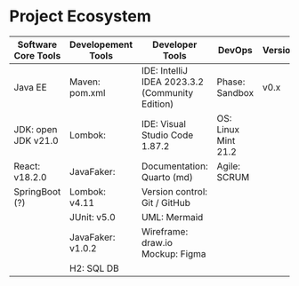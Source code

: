 # Project Ecosystem

| Software Core Tools | Developement Tools | Developer Tools                                 | DevOps              | Version |
| ------------------- | ------------------ | ----------------------------------------------- | ------------------- | ------- |
| Java EE             | Maven: pom.xml     | IDE: IntelliJ IDEA 2023.3.2 (Community Edition) | Phase: Sandbox      | v0.x    |
| JDK: open JDK v21.0 | Lombok:            | IDE: Visual Studio Code 1.87.2                  | OS: Linux Mint 21.2 |         |
| React: v18.2.0      | JavaFaker:         | Documentation: Quarto (md)                      | Agile: SCRUM        |         |
| SpringBoot (?)      | Lombok: v4.11      | Version control: Git / GitHub                   |                     |         |
|                     | JUnit: v5.0        | UML: Mermaid                                    |                     |         |
|                     | JavaFaker: v1.0.2  | Wireframe: draw.io  Mockup: Figma               |                     |         |
|                     | H2: SQL DB         |                                                 |                     |         |


